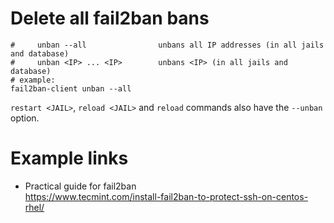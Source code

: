 # Delete all fail2ban bans
```
#     unban --all                unbans all IP addresses (in all jails and database)
#     unban <IP> ... <IP>        unbans <IP> (in all jails and database)
# example:
fail2ban-client unban --all
```
`restart <JAIL>`, `reload <JAIL>` and `reload` commands also have the `--unban` option.

# Example links
- Practical guide for fail2ban<br>
    https://www.tecmint.com/install-fail2ban-to-protect-ssh-on-centos-rhel/
